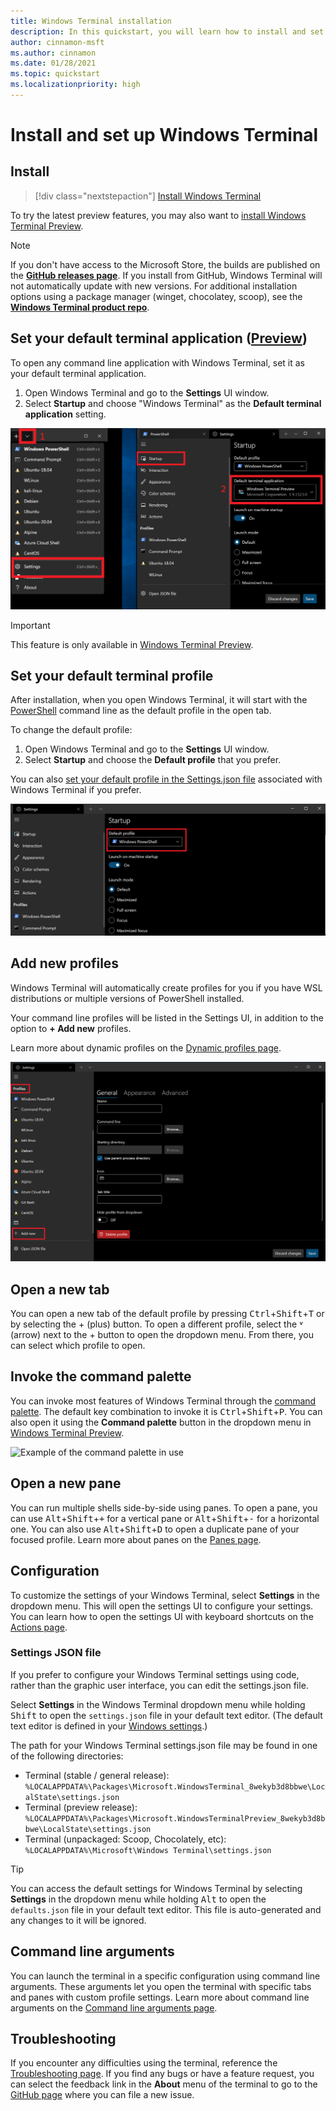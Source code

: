 ```yaml
---
title: Windows Terminal installation
description: In this quickstart, you will learn how to install and set up Windows Terminal.
author: cinnamon-msft
ms.author: cinnamon
ms.date: 01/28/2021
ms.topic: quickstart
ms.localizationpriority: high
---
```


# Install and set up Windows Terminal

## Install

> [!div class="nextstepaction"]
> [Install Windows Terminal](https://aka.ms/terminal)

To try the latest preview features, you may also want to [install Windows Terminal Preview](https://www.microsoft.com/p/windows-terminal-preview/9n8g5rfz9xk3#activetab=pivot:overviewtab).

> [!NOTE]
> If you don't have access to the Microsoft Store, the builds are published on the **[GitHub releases page](https://github.com/microsoft/terminal/releases)**. If you install from GitHub, Windows Terminal will not automatically update with new versions. For additional installation options using a package manager (winget, chocolatey, scoop), see the **[Windows Terminal product repo](https://github.com/microsoft/terminal#other-install-methods)**.

## Set your default terminal application ([Preview](https://aka.ms/terminal-preview))

To open any command line application with Windows Terminal, set it as your default terminal application.

1. Open Windows Terminal and go to the **Settings** UI window.
2. Select **Startup** and choose "Windows Terminal" as the **Default terminal application** setting.

![Screenshot of Windows Terminal Startup default in Settings UI](./images/settings-default-shell.png)

> [!IMPORTANT]
> This feature is only available in [Windows Terminal Preview](https://aka.ms/terminal-preview).

## Set your default terminal profile

After installation, when you open Windows Terminal, it will start with the [PowerShell](/powershell) command line as the default profile in the open tab.

To change the default profile:

1. Open Windows Terminal and go to the **Settings** UI window.
2. Select **Startup** and choose the **Default profile** that you prefer.

You can also [set your default profile in the Settings.json file](./customize-settings/startup.md#default-profile) associated with Windows Terminal if you prefer.

![Screenshot of Windows Terminal Settings default profile](./images/settings-default-profile.png)

## Add new profiles

Windows Terminal will automatically create profiles for you if you have WSL distributions or multiple versions of PowerShell installed.

Your command line profiles will be listed in the Settings UI, in addition to the option to **+ Add new** profiles.

Learn more about dynamic profiles on the [Dynamic profiles page](./dynamic-profiles.md).

![Screenshot of Windows Terminal Settings list of profiles](./images/settings-dynamic-profiles.png)

## Open a new tab

You can open a new tab of the default profile by pressing <kbd>Ctrl</kbd>+<kbd>Shift</kbd>+<kbd>T</kbd> or by selecting the + (plus) button. To open a different profile, select the ˅ (arrow) next to the + button to open the dropdown menu. From there, you can select which profile to open.

## Invoke the command palette

You can invoke most features of Windows Terminal through the [command palette](./command-palette.md). The default key combination to invoke it is <kbd>Ctrl</kbd>+<kbd>Shift</kbd>+<kbd>P</kbd>. You can also open it using the **Command palette** button in the dropdown menu in [Windows Terminal Preview](https://aka.ms/terminal-preview).

![Example of the command palette in use](./images/command-palette-iterable-commands.gif)

## Open a new pane

You can run multiple shells side-by-side using panes. To open a pane, you can use <kbd>Alt</kbd>+<kbd>Shift</kbd>+<kbd>+</kbd> for a vertical pane or <kbd>Alt</kbd>+<kbd>Shift</kbd>+<kbd>-</kbd> for a horizontal one. You can also use <kbd>Alt</kbd>+<kbd>Shift</kbd>+<kbd>D</kbd> to open a duplicate pane of your focused profile. Learn more about panes on the [Panes page](./panes.md).

## Configuration

To customize the settings of your Windows Terminal, select **Settings** in the dropdown menu. This will open the settings UI to configure your settings. You can learn how to open the settings UI with keyboard shortcuts on the [Actions page](./customize-settings/actions.md#application-level-commands).

### Settings JSON file

If you prefer to configure your Windows Terminal settings using code, rather than the graphic user interface, you can edit the settings.json file.

Select **Settings** in the Windows Terminal dropdown menu while holding <kbd>Shift</kbd> to open the `settings.json` file in your default text editor. (The default text editor is defined in your [Windows settings](ms-settings:defaultapps).)

The path for your Windows Terminal settings.json file may be found in one of the following directories:

- Terminal (stable / general release): `%LOCALAPPDATA%\Packages\Microsoft.WindowsTerminal_8wekyb3d8bbwe\LocalState\settings.json`
- Terminal (preview release): `%LOCALAPPDATA%\Packages\Microsoft.WindowsTerminalPreview_8wekyb3d8bbwe\LocalState\settings.json`
- Terminal (unpackaged: Scoop, Chocolately, etc): `%LOCALAPPDATA%\Microsoft\Windows Terminal\settings.json`

> [!Tip]
> You can access the default settings for Windows Terminal by selecting  **Settings** in the dropdown menu while holding <kbd>Alt</kbd> to open the `defaults.json` file in your default text editor. This file is auto-generated and any changes to it will be ignored.

## Command line arguments

You can launch the terminal in a specific configuration using command line arguments. These arguments let you open the terminal with specific tabs and panes with custom profile settings. Learn more about command line arguments on the [Command line arguments page](./command-line-arguments.md).

## Troubleshooting

If you encounter any difficulties using the terminal, reference the [Troubleshooting page](./troubleshooting.md). If you find any bugs or have a feature request, you can select the feedback link in the **About** menu of the terminal to go to the [GitHub page](https://github.com/microsoft/terminal) where you can file a new issue.
